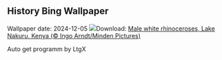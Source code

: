 ## History Bing Wallpaper
Wallpaper date: 2024-12-05
![](https://www.bing.com/th?id=OHR.RhinosKenya_EN-GB8677567554_UHD.jpg&w=1000)Download: [Male white rhinoceroses, Lake Nakuru, Kenya (© Ingo Arndt/Minden Pictures)](https://www.bing.com/th?id=OHR.RhinosKenya_EN-GB8677567554_UHD.jpg)

Auto get programm by LtgX
